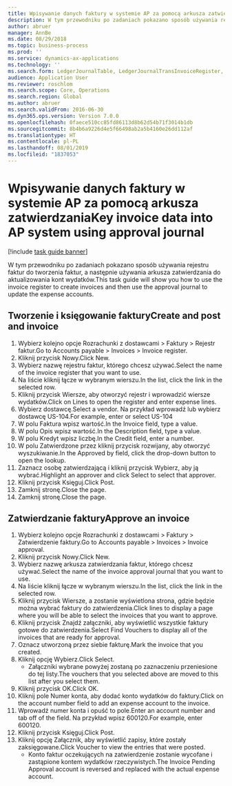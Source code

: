 ```yaml
---
title: Wpisywanie danych faktury w systemie AP za pomocą arkusza zatwierdzania
description: W tym przewodniku po zadaniach pokazano sposób używania rejestru faktur do tworzenia faktur, a następnie używania arkusza zatwierdzania do aktualizowania kont wydatków.
author: abruer
manager: AnnBe
ms.date: 08/29/2018
ms.topic: business-process
ms.prod: ''
ms.service: dynamics-ax-applications
ms.technology: ''
ms.search.form: LedgerJournalTable, LedgerJournalTransInvoiceRegister, HcmWorkerLookUp, LedgerJournalTransApprove, LedgerJournalTransApproveFetchVouchers, LedgerTransVoucher
audience: Application User
ms.reviewer: roschlom
ms.search.scope: Core, Operations
ms.search.region: Global
ms.author: abruer
ms.search.validFrom: 2016-06-30
ms.dyn365.ops.version: Version 7.0.0
ms.openlocfilehash: 0faece510cc85fd86113d8b62d54b71f3014b1db
ms.sourcegitcommit: 8b4b6a9226d4e5f66498ab2a5b4160e26dd112af
ms.translationtype: HT
ms.contentlocale: pl-PL
ms.lasthandoff: 08/01/2019
ms.locfileid: "1837053"
---
```

# <a name="key-invoice-data-into-ap-system-using-approval-journal"></a><span data-ttu-id="bfcab-103">Wpisywanie danych faktury w systemie AP za pomocą arkusza zatwierdzania</span><span class="sxs-lookup"><span data-stu-id="bfcab-103">Key invoice data into AP system using approval journal</span></span>

[!include [task guide banner](../../includes/task-guide-banner.md)]

<span data-ttu-id="bfcab-104">W tym przewodniku po zadaniach pokazano sposób używania rejestru faktur do tworzenia faktur, a następnie używania arkusza zatwierdzania do aktualizowania kont wydatków.</span><span class="sxs-lookup"><span data-stu-id="bfcab-104">This task guide will show you how to use the invoice register to create invoices and then use the approval journal to update the expense accounts.</span></span>


## <a name="create-and-post-and-invoice"></a><span data-ttu-id="bfcab-105">Tworzenie i księgowanie faktury</span><span class="sxs-lookup"><span data-stu-id="bfcab-105">Create and post and invoice</span></span>
1. <span data-ttu-id="bfcab-106">Wybierz kolejno opcje Rozrachunki z dostawcami > Faktury > Rejestr faktur.</span><span class="sxs-lookup"><span data-stu-id="bfcab-106">Go to Accounts payable > Invoices > Invoice register.</span></span>
2. <span data-ttu-id="bfcab-107">Kliknij przycisk Nowy.</span><span class="sxs-lookup"><span data-stu-id="bfcab-107">Click New.</span></span>
3. <span data-ttu-id="bfcab-108">Wybierz nazwę rejestru faktur, którego chcesz używać.</span><span class="sxs-lookup"><span data-stu-id="bfcab-108">Select the name of the invoice register that you want to use.</span></span>
4. <span data-ttu-id="bfcab-109">Na liście kliknij łącze w wybranym wierszu.</span><span class="sxs-lookup"><span data-stu-id="bfcab-109">In the list, click the link in the selected row.</span></span>
5. <span data-ttu-id="bfcab-110">Kliknij przycisk Wiersze, aby otworzyć rejestr i wprowadzić wiersze wydatków.</span><span class="sxs-lookup"><span data-stu-id="bfcab-110">Click on Lines to open the register and enter expense lines.</span></span>
6. <span data-ttu-id="bfcab-111">Wybierz dostawcę.</span><span class="sxs-lookup"><span data-stu-id="bfcab-111">Select a vendor.</span></span> <span data-ttu-id="bfcab-112">Na przykład wprowadź lub wybierz dostawcę US-104.</span><span class="sxs-lookup"><span data-stu-id="bfcab-112">For example, enter or select US-104</span></span>
7. <span data-ttu-id="bfcab-113">W polu Faktura wpisz wartość.</span><span class="sxs-lookup"><span data-stu-id="bfcab-113">In the Invoice field, type a value.</span></span>
8. <span data-ttu-id="bfcab-114">W polu Opis wpisz wartość.</span><span class="sxs-lookup"><span data-stu-id="bfcab-114">In the Description field, type a value.</span></span>
9. <span data-ttu-id="bfcab-115">W polu Kredyt wpisz liczbę.</span><span class="sxs-lookup"><span data-stu-id="bfcab-115">In the Credit field, enter a number.</span></span>
10. <span data-ttu-id="bfcab-116">W polu Zatwierdzone przez kliknij przycisk rozwijany, aby otworzyć wyszukiwanie.</span><span class="sxs-lookup"><span data-stu-id="bfcab-116">In the Approved by field, click the drop-down button to open the lookup.</span></span>
11. <span data-ttu-id="bfcab-117">Zaznacz osobę zatwierdzającą i kliknij przycisk Wybierz, aby ją wybrać.</span><span class="sxs-lookup"><span data-stu-id="bfcab-117">Highlight an approver and click Select to select that approver.</span></span>
12. <span data-ttu-id="bfcab-118">Kliknij przycisk Księguj.</span><span class="sxs-lookup"><span data-stu-id="bfcab-118">Click Post.</span></span>
13. <span data-ttu-id="bfcab-119">Zamknij stronę.</span><span class="sxs-lookup"><span data-stu-id="bfcab-119">Close the page.</span></span>
14. <span data-ttu-id="bfcab-120">Zamknij stronę.</span><span class="sxs-lookup"><span data-stu-id="bfcab-120">Close the page.</span></span>

## <a name="approve-an-invoice"></a><span data-ttu-id="bfcab-121">Zatwierdzanie faktury</span><span class="sxs-lookup"><span data-stu-id="bfcab-121">Approve an invoice</span></span>
1. <span data-ttu-id="bfcab-122">Wybierz kolejno opcje Rozrachunki z dostawcami > Faktury > Zatwierdzenie faktury.</span><span class="sxs-lookup"><span data-stu-id="bfcab-122">Go to Accounts payable > Invoices > Invoice approval.</span></span>
2. <span data-ttu-id="bfcab-123">Kliknij przycisk Nowy.</span><span class="sxs-lookup"><span data-stu-id="bfcab-123">Click New.</span></span>
3. <span data-ttu-id="bfcab-124">Wybierz nazwę arkusza zatwierdzania faktur, którego chcesz używać.</span><span class="sxs-lookup"><span data-stu-id="bfcab-124">Select the name of the invoice approval journal that you want to use.</span></span>
4. <span data-ttu-id="bfcab-125">Na liście kliknij łącze w wybranym wierszu.</span><span class="sxs-lookup"><span data-stu-id="bfcab-125">In the list, click the link in the selected row.</span></span>
5. <span data-ttu-id="bfcab-126">Kliknij przycisk Wiersze, a zostanie wyświetlona strona, gdzie będzie można wybrać faktury do zatwierdzenia.</span><span class="sxs-lookup"><span data-stu-id="bfcab-126">Click lines to display a page where you will be able to select the invoices that you want to approve.</span></span>
6. <span data-ttu-id="bfcab-127">Kliknij przycisk Znajdź załączniki, aby wyświetlić wszystkie faktury gotowe do zatwierdzenia.</span><span class="sxs-lookup"><span data-stu-id="bfcab-127">Select Find Vouchers to display all of the invoices that are ready for approval.</span></span>
7. <span data-ttu-id="bfcab-128">Oznacz utworzoną przez siebie fakturę.</span><span class="sxs-lookup"><span data-stu-id="bfcab-128">Mark the invoice that you created.</span></span>
8. <span data-ttu-id="bfcab-129">Kliknij opcję Wybierz.</span><span class="sxs-lookup"><span data-stu-id="bfcab-129">Click Select.</span></span>
    * <span data-ttu-id="bfcab-130">Załączniki wybrane powyżej zostaną po zaznaczeniu przeniesione do tej listy.</span><span class="sxs-lookup"><span data-stu-id="bfcab-130">The vouchers that you selected above are moved to this list after you select them.</span></span>  
9. <span data-ttu-id="bfcab-131">Kliknij przycisk OK.</span><span class="sxs-lookup"><span data-stu-id="bfcab-131">Click OK.</span></span>
10. <span data-ttu-id="bfcab-132">Kliknij pole Numer konta, aby dodać konto wydatków do faktury.</span><span class="sxs-lookup"><span data-stu-id="bfcab-132">Click on the account number field to add an expense account to the invoice.</span></span>
11. <span data-ttu-id="bfcab-133">Wprowadź numer konta i opuść to pole.</span><span class="sxs-lookup"><span data-stu-id="bfcab-133">Enter an account number and tab off of the field.</span></span> <span data-ttu-id="bfcab-134">Na przykład wpisz 600120.</span><span class="sxs-lookup"><span data-stu-id="bfcab-134">For example, enter 600120.</span></span>
12. <span data-ttu-id="bfcab-135">Kliknij przycisk Księguj.</span><span class="sxs-lookup"><span data-stu-id="bfcab-135">Click Post.</span></span>
13. <span data-ttu-id="bfcab-136">Kliknij opcję Załącznik, aby wyświetlić zapisy, które zostały zaksięgowane.</span><span class="sxs-lookup"><span data-stu-id="bfcab-136">Click Voucher to view the entries that were posted.</span></span>
    * <span data-ttu-id="bfcab-137">Konto faktur oczekujących na zatwierdzenie zostanie wycofane i zastąpione kontem wydatków rzeczywistych.</span><span class="sxs-lookup"><span data-stu-id="bfcab-137">The Invoice Pending Approval account is reversed and replaced with the actual expense account.</span></span>  

